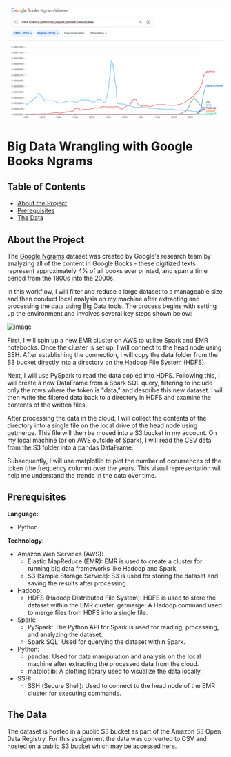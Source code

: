 <p align="center"> 
  <img src="google_ngrams_image.png" alt="Google Ngrams">
</p>

# Big Data Wrangling with Google Books Ngrams

## Table of Contents
- [About the Project](#about-the-project)
- [Prerequisites](#prerequisites)
- [The Data](#the-data)
  
## About the Project
The [Google Ngrams](https://books.google.com/ngrams) dataset was created by Google's research team by analyzing all of the content in Google Books - these digitized texts represent approximately 4% of all books ever printed, and span a time period from the 1800s into the 2000s.

In this workflow, I will filter and reduce a large dataset to a manageable size and then conduct local analysis on my machine after extracting and processing the data using Big Data tools. The process begins with setting up the environment and involves several key steps shown below:

![image](https://github.com/justinapnguyen/Big_Data_Wrangling_with_Google_Books_Ngrams/assets/132291773/e9437d30-b329-4771-a12c-5ac529149c7e)

First, I will spin up a new EMR cluster on AWS to utilize Spark and EMR notebooks. Once the cluster is set up, I will connect to the head node using SSH. After establishing the connection, I will copy the data folder from the S3 bucket directly into a directory on the Hadoop File System (HDFS).

Next, I will use PySpark to read the data copied into HDFS. Following this, I will create a new DataFrame from a Spark SQL query, filtering to include only the rows where the token is "data," and describe this new dataset. I will then write the filtered data back to a directory in HDFS and examine the contents of the written files.

After processing the data in the cloud, I will collect the contents of the directory into a single file on the local drive of the head node using getmerge. This file will then be moved into a S3 bucket in my account. On my local machine (or on AWS outside of Spark), I will read the CSV data from the S3 folder into a pandas DataFrame. 

Subsequently, I will use matplotlib to plot the number of occurrences of the token (the frequency column) over the years. This visual representation will help me understand the trends in the data over time.

## Prerequisites
**Language:** 
- Python

**Technology:**
- Amazon Web Services (AWS):
  - Elastic MapReduce (EMR): EMR is used to create a cluster for running big data frameworks like Hadoop and Spark.
  - S3 (Simple Storage Service): S3 is used for storing the dataset and saving the results after processing.
- Hadoop:
  - HDFS (Hadoop Distributed File System): HDFS is used to store the dataset within the EMR cluster.
getmerge: A Hadoop command used to merge files from HDFS into a single file.
- Spark:
  - PySpark: The Python API for Spark is used for reading, processing, and analyzing the dataset.
  - Spark SQL: Used for querying the dataset within Spark.
- Python:
  - pandas: Used for data manipulation and analysis on the local machine after extracting the processed data from the cloud.
  - matplotlib: A plotting library used to visualize the data locally.
- SSH:
  - SSH (Secure Shell): Used to connect to the head node of the EMR cluster for executing commands.

## The Data
The dataset is hosted in a public S3 bucket as part of the Amazon S3 Open Data Registry. For this assignment the data was converted to CSV and hosted on a public S3 bucket which may be accessed [here](http://brainstation-dsft.s3.ca-central-1.amazonaws.com/eng_1M_1gram.csv).
